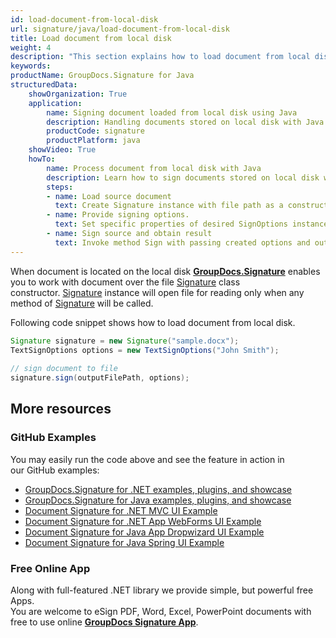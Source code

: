 ```yaml
---
id: load-document-from-local-disk
url: signature/java/load-document-from-local-disk
title: Load document from local disk
weight: 4
description: "This section explains how to load document from local disk with GroupDocs.Signature API."
keywords: 
productName: GroupDocs.Signature for Java
structuredData:
    showOrganization: True
    application:    
        name: Signing document loaded from local disk using Java    
        description: Handling documents stored on local disk with Java language by GroupDocs.Signature for Java APIs
        productCode: signature
        productPlatform: java 
    showVideo: True
    howTo:
        name: Process document from local disk with Java 
        description: Learn how to sign documents stored on local disk with Java
        steps:
        - name: Load source document
          text: Create Signature instance with file path as a constructor parameter. 
        - name: Provide signing options. 
          text: Set specific properties of desired SignOptions instance.
        - name: Sign source and obtain result 
          text: Invoke method Sign with passing created options and output file data. You can save signed file using file path or stream.
---
```

When document is located on the local disk [**GroupDocs.Signature**](https://products.groupdocs.com/signature/java) enables you to work with document over the file [Signature](https://reference.groupdocs.com/java/signature/com.groupdocs.signature/Signature) class constructor. [Signature](https://reference.groupdocs.com/java/signature/com.groupdocs.signature/Signature) instance will open file for reading only when any method of [Signature](https://reference.groupdocs.com/java/signature/com.groupdocs.signature/Signature) will be called.

Following code snippet shows how to load document from local disk.

```java
Signature signature = new Signature("sample.docx");
TextSignOptions options = new TextSignOptions("John Smith");
 
// sign document to file
signature.sign(outputFilePath, options);
```

## More resources

### GitHub Examples 

You may easily run the code above and see the feature in action in our GitHub examples:

*   [GroupDocs.Signature for .NET examples, plugins, and showcase](https://github.com/groupdocs-signature/GroupDocs.Signature-for-.NET)    
*   [GroupDocs.Signature for Java examples, plugins, and showcase](https://github.com/groupdocs-signature/GroupDocs.Signature-for-Java)    
*   [Document Signature for .NET MVC UI Example](https://github.com/groupdocs-signature/GroupDocs.Signature-for-.NET-MVC)    
*   [Document Signature for .NET App WebForms UI Example](https://github.com/groupdocs-signature/GroupDocs.Signature-for-.NET-WebForms)    
*   [Document Signature for Java App Dropwizard UI Example](https://github.com/groupdocs-signature/GroupDocs.Signature-for-Java-Dropwizard)   
*   [Document Signature for Java Spring UI Example](https://github.com/groupdocs-signature/GroupDocs.Signature-for-Java-Spring)
    

### Free Online App 

Along with full-featured .NET library we provide simple, but powerful free Apps.  
You are welcome to eSign PDF, Word, Excel, PowerPoint documents with free to use online **[GroupDocs Signature App](https://products.groupdocs.app/signature)**.
